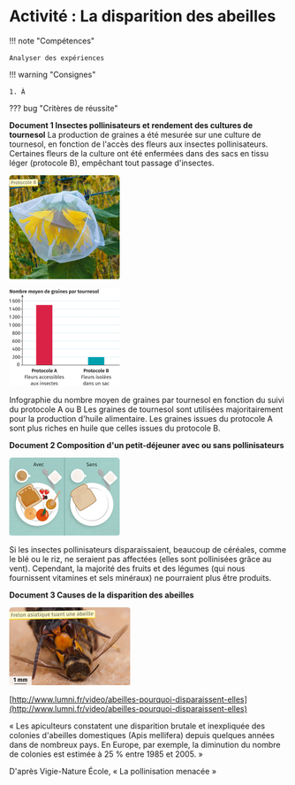 # Activité : La disparition des abeilles

!!! note "Compétences"

    Analyser des expériences 

!!! warning "Consignes"

    1. À


??? bug "Critères de réussite"
  


**Document 1 Insectes pollinisateurs et rendement des cultures de tournesol**
La production de graines a été mesurée sur une culture de tournesol, en fonction de l'accès des fleurs aux insectes pollinisateurs. Certaines fleurs de la culture ont été enfermées dans des sacs en tissu léger (protocole B), empêchant tout passage d'insectes.

![Tournesol isolé dans un sac](image.png)


![alt text](image-1.png)

Infographie du nombre moyen de graines par tournesol en fonction du suivi du protocole A ou B
Les graines de tournesol sont utilisées majoritairement pour la production d'huile alimentaire. Les graines issues du protocole A sont plus riches en huile que celles issues du protocole B.

**Document 2 Composition d'un petit-déjeuner avec ou sans pollinisateurs**

![alt text](image-2.png)


Si les insectes pollinisateurs disparaissaient, beaucoup de céréales, comme le blé ou le riz, ne seraient pas affectées (elles sont pollinisées grâce au vent). Cependant, la majorité des fruits et des légumes (qui nous fournissent vitamines et sels minéraux) ne pourraient plus être produits.

**Document 3 Causes de la disparition des abeilles**

![Frelon asiatique tuant une abeille](image-3.png)

[http://www.lumni.fr/video/abeilles-pourquoi-disparaissent-elles](http://www.lumni.fr/video/abeilles-pourquoi-disparaissent-elles)

« Les apiculteurs constatent une disparition brutale et inexpliquée des colonies d'abeilles domestiques (Apis mellifera) depuis quelques années dans de nombreux pays. En Europe, par exemple, la diminution du nombre de colonies est estimée à 25 % entre 1985 et 2005. »

D'après Vigie-Nature École, « La pollinisation menacée »

